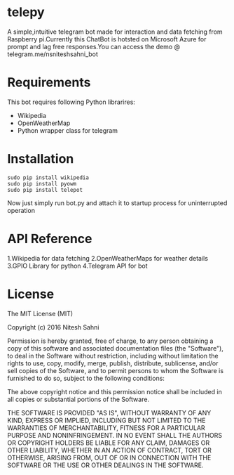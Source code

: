 # telepy
A simple,intuitive telegram bot made for interaction and data fetching from Raspberry pi.Currently this ChatBot is hotsted on Microsoft Azure for prompt and lag free responses.You can access the demo @ telegram.me/nsniteshsahni_bot 

# Requirements  
This bot requires following Python librarires:
- Wikipedia
- OpenWeatherMap
- Python wrapper class for telegram

# Installation
```
sudo pip install wikipedia
sudo pip install pyowm
sudo pip install telepot
```
Now just simply run bot.py and attach it to startup process for uninterrupted operation

# API Reference
1.Wikipedia for data fetching
2.OpenWeatherMaps for weather details
3.GPIO Library for python
4.Telegram API for bot

# License
The MIT License (MIT)

Copyright (c) 2016 Nitesh Sahni

Permission is hereby granted, free of charge, to any person obtaining a copy
of this software and associated documentation files (the "Software"), to deal
in the Software without restriction, including without limitation the rights
to use, copy, modify, merge, publish, distribute, sublicense, and/or sell
copies of the Software, and to permit persons to whom the Software is
furnished to do so, subject to the following conditions:

The above copyright notice and this permission notice shall be included in all
copies or substantial portions of the Software.

THE SOFTWARE IS PROVIDED "AS IS", WITHOUT WARRANTY OF ANY KIND, EXPRESS OR
IMPLIED, INCLUDING BUT NOT LIMITED TO THE WARRANTIES OF MERCHANTABILITY,
FITNESS FOR A PARTICULAR PURPOSE AND NONINFRINGEMENT. IN NO EVENT SHALL THE
AUTHORS OR COPYRIGHT HOLDERS BE LIABLE FOR ANY CLAIM, DAMAGES OR OTHER
LIABILITY, WHETHER IN AN ACTION OF CONTRACT, TORT OR OTHERWISE, ARISING FROM,
OUT OF OR IN CONNECTION WITH THE SOFTWARE OR THE USE OR OTHER DEALINGS IN THE
SOFTWARE.
